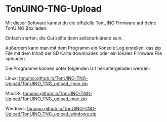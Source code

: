 # TonUINO-TNG-Upload

Mit dieser Software kannst du die offizielle [TonUINO](https://github.com/tonuino/TonUINO-TNG) Firmware auf deine 
TonUINO Box laden. 

Einfach starten, die Gui sollte dann selbsterklärend sein. 

Außerdem kann man mit dem Programm ein Konsole Log erstellen, das zip File mit dem Inhalt der SD Karte downloaden 
oder ein lokales Firmware File uploaden. 

Die Programme können unter folgenden Url heruntergeladen werden: 

Linux: 
[tonuino.github.io/TonUINO-TNG-Upload/TonUINO_TNG_upload_linux.zip](https://tonuino.github.io/TonUINO-TNG-Upload/TonUINO_TNG_upload_linux.zip)

MacOS:
[tonuino.github.io/TonUINO-TNG-Upload/TonUINO_TNG_upload_mac.zip](https://tonuino.github.io/TonUINO-TNG-Upload/TonUINO_TNG_upload_mac.zip)

Windows:
[tonuino.github.io/TonUINO-TNG-Upload/TonUINO_TNG_upload_windows.zip](https://tonuino.github.io/TonUINO-TNG-Upload/TonUINO_TNG_upload_windows.zip)
